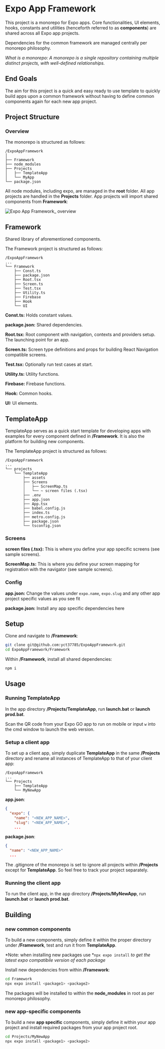 # Expo App Framework
This project is a monorepo for Expo apps. Core functionalities, UI elements, hooks, constants and utilities (henceforth referred to as **components**) are shared across all Expo app projects.

Dependencies for the common framework are managed centrally per monorepo philosophy.

*What is a monorepo: A monorepo is a single repository containing multiple distinct projects, with well-defined relationships.*

## End Goals
The aim for this project is a quick and easy ready to use template to quickly build apps upon a common framework without having to define common components again for each new app project.

## Project Structure
### Overview
The monorepo is structured as follows:
```
/ExpoAppFramework
│
├── Framework
├── node_modules
├── Projects
│	├── TemplateApp
│	└── MyApp
└── package.json
```

All node modules, including expo, are managed in the **root** folder. All app projects are handled in the **Projects** folder. App projects will import shared components from **Framework**:

![Expo App Framework_ overview](https://github.com/yct37785/ExpoAppFramework/assets/8434189/abc3e4f2-9544-4154-b144-9c5aea95e4d3)

## Framework
Shared library of aforementioned components.

The Framework project is structured as follows:
```
/ExpoAppFramework
...
└── Framework
	├── Const.ts
	├── package.json
	├── Root.tsx
	├── Screen.ts
	├── Test.tsx
	├── Utility.ts
	├── Firebase
	├── Hook
	└── UI
```

**Const.ts:** Holds constant values.

**package.json:** Shared dependencies.

**Root.tsx:** Root component with navigation, contexts and providers setup. The launching point for an app.

**Screen.ts:** Screen type definitions and props for building React Navigation compatible screens.

**Test.tsx:** Optionally run test cases at start.

**Utility.ts:** Utility functions.

**Firebase:** Firebase functions.

**Hook:** Common hooks.

**UI:** UI elements.

## TemplateApp
TemplateApp serves as a quick start template for developing apps with examples for every component defined in **/Framework**. It is also the platform for building new components.

The TemplateApp project is structured as follows:
```
/ExpoAppFramework
...
└── projects
	└── TemplateApp
		├── assets
		├── Screens
		│	├── ScreenMap.ts
		│	└── ~ screen files (.tsx)
		├── .env
		├── app.json
		├── App.tsx
		├── babel.config.js
		├── index.ts
		├── metro.config.js
		├── package.json
		└── tsconfig.json
```

### Screens

**screen files (.tsx):** This is where you define your app specific screens (see sample screens).

**ScreenMap.ts:** This is where you define your screen mapping for registration with the navigator (see sample screens).

### Config

**app.json:** Change the values under `expo.name`, `expo.slug` and any other app project specific values as you see fit

**package.json:** Install any app specific dependencies here

## Setup
Clone and navigate to **/Framework**:

````bash
git clone git@github.com:yct37785/ExpoAppFramework.git
cd ExpoAppFramework/Framework
````

Within **/Framework**, install all shared dependencies:

````bash
npm i
````

## Usage
### Running TemplateApp
In the app directory  **/Projects/TemplateApp**, run **launch.bat** or **launch prod.bat**.

Scan the QR code from your Expo GO app to run on mobile or input `w` into the cmd window to launch the web version.

### Setup a client app
To set up a client app, simply duplicate **TemplateApp** in the same **/Projects** directory and rename all instances of TemplateApp to that of your client app:

```
/ExpoAppFramework
...
└── Projects
	├── TemplateApp
	└── MyNewApp
```

**app.json**:
````json
{
  "expo": {
    "name": "<NEW_APP_NAME>",
    "slug": "<NEW_APP_NAME>",
    ...
````

**package.json**:
````json
{
  "name": "<NEW_APP_NAME>"
  ...
````

The .gitignore of the monorepo is set to ignore all projects within **/Projects** except for **TemplateApp**. So feel free to track your project separately.

### Running the client app
To run the client app, in the app directory **/Projects/MyNewApp**, run **launch.bat** or **launch prod.bat**.

## Building
### new common components
To build a new components, simply define it within the proper directory under **/Framework**, test and run it from **TemplateApp**.

*Note: when installing new packages use *`npx expo install` *to get the latest expo compatibile version of each package*

Install new dependencies from within **/Framework**:

````bash
cd Framework
npx expo install <package1> <package2>
````

The packages will be installed to within the **node_modules** in root as per monorepo philosophy.

### new app-specific components
To build a new **app specific** components, simply define it within  your app project and install required packages from your app project root.

````bash
cd Projects/MyNewApp
npx expo install <package1> <package2>
````
